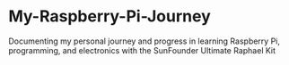 # My-Raspberry-Pi-Journey
Documenting my personal journey and progress in learning Raspberry Pi, programming, and electronics with the SunFounder Ultimate Raphael Kit
